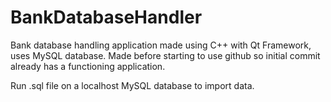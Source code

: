 # BankDatabaseHandler
Bank database handling application made using C++ with Qt Framework, uses MySQL database. Made before starting to use github
so initial commit already has a functioning application.

Run .sql file on a localhost MySQL database to import data.
